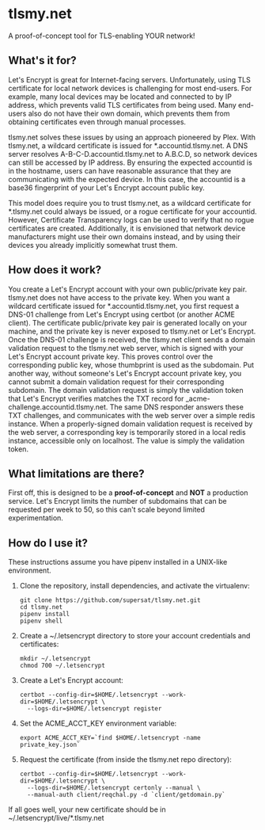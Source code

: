 # tlsmy.net

A proof-of-concept tool for TLS-enabling YOUR network!

## What's it for?

Let's Encrypt is great for Internet-facing servers. Unfortunately, using TLS
certificate for local network devices is challenging for most end-users. For
example, many local devices may be located and connected to by IP address,
which prevents valid TLS certificates from being used. Many end-users also do
not have their own domain, which prevents them from obtaining certificates
even through manual processes.

tlsmy.net solves these issues by using an approach pioneered by Plex. With
tlsmy.net, a wildcard certificate is issued for *.accountid.tlsmy.net. A DNS
server resolves A-B-C-D.accountid.tlsmy.net to A.B.C.D, so network devices can
still be accessed by IP address. By ensuring the expected accountid is in the
hostname, users can have reasonable assurance that they are communicating with
the expected device. In this case, the accountid is a base36 fingerprint of your
Let's Encrypt account public key.

This model does require you to trust tlsmy.net, as a wildcard certificate for
*.tlsmy.net could always be issued, or a rogue certificate for your accountid.
However, Certificate Transparency logs can be used to verify that no rogue
certificates are created. Additionally, it is envisioned that network device
manufacturers might use their own domains instead, and by using their devices
you already implicitly somewhat trust them.

## How does it work?

You create a Let's Encrypt account with your own public/private key pair.
tlsmy.net does not have access to the private key. When you want a wildcard
certificate issued for *.accountid.tlsmy.net, you first request a DNS-01
challenge from Let's Encrypt using certbot (or another ACME client). The
certificate public/private key pair is generated locally on your machine,
and the private key is never exposed to tlsmy.net or Let's Encrypt. Once the
DNS-01 challenge is received, the tlsmy.net client sends a domain validation
request to the tlsmy.net web server, which is signed with your Let's Encrypt
account private key. This proves control over the corresponding public key,
whose thumbprint is used as the subdomain. Put another way, without someone's
Let's Encrypt account private key, you cannot submit a domain validation request
for their corresponding subdomain. The domain validation request is simply the
validation token that Let's Encrypt verifies matches the TXT record for
_acme-challenge.accountid.tlsmy.net. The same DNS responder answers these TXT
challenges, and communicates with the web server over a simple redis instance.
When a properly-signed domain validation request is received by the web server,
a corresponding key is temporarily stored in a local redis instance, accessible
only on localhost. The value is simply the validation token.

## What limitations are there?

First off, this is designed to be a **proof-of-concept** and **NOT** a
production service. Let's Encrypt limits the number of subdomains that can be
requested per week to 50, so this can't scale beyond limited experimentation.

## How do I use it?

These instructions assume you have pipenv installed in a UNIX-like environment.

1) Clone the repository, install dependencies, and activate the virtualenv:
       
       git clone https://github.com/supersat/tlsmy.net.git
       cd tlsmy.net
       pipenv install
       pipenv shell
       
2) Create a ~/.letsencrypt directory to store your account credentials and
   certificates:

       mkdir ~/.letsencrypt
       chmod 700 ~/.letsencrypt
   
3) Create a Let's Encrypt account:

       certbot --config-dir=$HOME/.letsencrypt --work-dir=$HOME/.letsencrypt \
         --logs-dir=$HOME/.letsencrypt register
   
4) Set the ACME_ACCT_KEY environment variable:

       export ACME_ACCT_KEY=`find $HOME/.letsencrypt -name private_key.json`
   
5) Request the certificate (from inside the tlsmy.net repo directory):

       certbot --config-dir=$HOME/.letsencrypt --work-dir=$HOME/.letsencrypt \
         --logs-dir=$HOME/.letsencrypt certonly --manual \
         --manual-auth client/reqchal.py -d `client/getdomain.py`

If all goes well, your new certificate should be in
~/.letsencrypt/live/*.tlsmy.net

